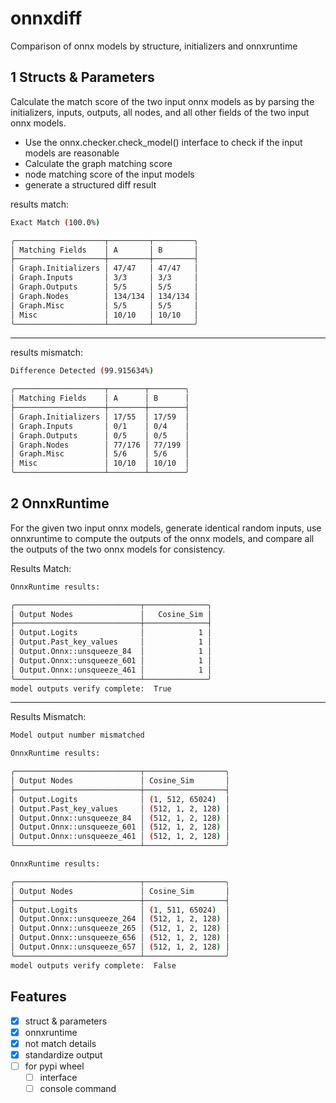 # onnxdiff

Comparison of onnx models by structure, initializers and onnxruntime


## 1 Structs & Parameters

Calculate the match score of the two input onnx models as by parsing the initializers, inputs, outputs, all nodes, and all other fields of the two input onnx models.

* Use the onnx.checker.check_model() interface to check if the input models are reasonable
* Calculate the graph matching score
* node matching score of the input models
* generate a structured diff result

results match:

```bash
Exact Match (100.0%)

╭────────────────────┬─────────┬─────────╮
│ Matching Fields    │ A       │ B       │
├────────────────────┼─────────┼─────────┤
│ Graph.Initializers │ 47/47   │ 47/47   │
│ Graph.Inputs       │ 3/3     │ 3/3     │
│ Graph.Outputs      │ 5/5     │ 5/5     │
│ Graph.Nodes        │ 134/134 │ 134/134 │
│ Graph.Misc         │ 5/5     │ 5/5     │
│ Misc               │ 10/10   │ 10/10   │
╰────────────────────┴─────────┴─────────╯
```


----------


results mismatch:

```bash
Difference Detected (99.915634%)

╭────────────────────┬────────┬────────╮
│ Matching Fields    │ A      │ B      │
├────────────────────┼────────┼────────┤
│ Graph.Initializers │ 17/55  │ 17/59  │
│ Graph.Inputs       │ 0/1    │ 0/4    │
│ Graph.Outputs      │ 0/5    │ 0/5    │
│ Graph.Nodes        │ 77/176 │ 77/199 │
│ Graph.Misc         │ 5/6    │ 5/6    │
│ Misc               │ 10/10  │ 10/10  │
╰────────────────────┴────────┴────────╯
```


## 2 OnnxRuntime


For the given two input onnx models, generate identical random inputs, use onnxruntime to compute the outputs of the onnx models, and compare all the outputs of the two onnx models for consistency.

Results Match:

```bash
OnnxRuntime results:

╭────────────────────────────┬──────────────╮
│ Output Nodes               │   Cosine_Sim │
├────────────────────────────┼──────────────┤
│ Output.Logits              │            1 │
│ Output.Past_key_values     │            1 │
│ Output.Onnx::unsqueeze_84  │            1 │
│ Output.Onnx::unsqueeze_601 │            1 │
│ Output.Onnx::unsqueeze_461 │            1 │
╰────────────────────────────┴──────────────╯
model outputs verify complete:  True
```



----------


Results Mismatch:

```bash
Model output number mismatched

OnnxRuntime results:

╭────────────────────────────┬──────────────────╮
│ Output Nodes               │ Cosine_Sim       │
├────────────────────────────┼──────────────────┤
│ Output.Logits              │ (1, 512, 65024)  │
│ Output.Past_key_values     │ (512, 1, 2, 128) │
│ Output.Onnx::unsqueeze_84  │ (512, 1, 2, 128) │
│ Output.Onnx::unsqueeze_601 │ (512, 1, 2, 128) │
│ Output.Onnx::unsqueeze_461 │ (512, 1, 2, 128) │
╰────────────────────────────┴──────────────────╯

OnnxRuntime results:

╭────────────────────────────┬──────────────────╮
│ Output Nodes               │ Cosine_Sim       │
├────────────────────────────┼──────────────────┤
│ Output.Logits              │ (1, 511, 65024)  │
│ Output.Onnx::unsqueeze_264 │ (512, 1, 2, 128) │
│ Output.Onnx::unsqueeze_265 │ (512, 1, 2, 128) │
│ Output.Onnx::unsqueeze_656 │ (512, 1, 2, 128) │
│ Output.Onnx::unsqueeze_657 │ (512, 1, 2, 128) │
╰────────────────────────────┴──────────────────╯
model outputs verify complete:  False
```



## Features

- [x] struct & parameters
- [x] onnxruntime
- [x] not match details
- [x] standardize output
- [ ] for pypi wheel
    - [ ] interface
    - [ ] console command
